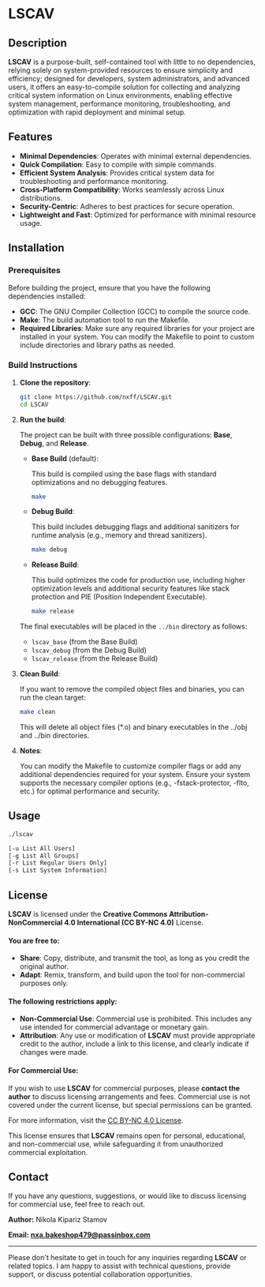 # LSCAV

## Description

**LSCAV** is a purpose-built, self-contained tool with little to no dependencies, relying solely on system-provided resources to ensure simplicity and efficiency; designed for developers, system administrators, and advanced users, it offers an easy-to-compile solution for collecting and analyzing critical system information on Linux environments, enabling effective system management, performance monitoring, troubleshooting, and optimization with rapid deployment and minimal setup.

## Features

- **Minimal Dependencies**: Operates with minimal external dependencies.
- **Quick Compilation**: Easy to compile with simple commands.
- **Efficient System Analysis**: Provides critical system data for troubleshooting and performance monitoring.
- **Cross-Platform Compatibility**: Works seamlessly across Linux distributions.
- **Security-Centric**: Adheres to best practices for secure operation.
- **Lightweight and Fast**: Optimized for performance with minimal resource usage.

## Installation

### Prerequisites

Before building the project, ensure that you have the following dependencies installed:

- **GCC**: The GNU Compiler Collection (GCC) to compile the source code.
- **Make**: The build automation tool to run the Makefile.
- **Required Libraries**: Make sure any required libraries for your project are installed in your system. You can modify the Makefile to point to custom include directories and library paths as needed.

### Build Instructions

1. **Clone the repository**:

    ```bash
    git clone https://github.com/nxff/LSCAV.git
    cd LSCAV
    ```

2. **Run the build**:

   The project can be built with three possible configurations: **Base**, **Debug**, and **Release**.

   - **Base Build** (default):
     
     This build is compiled using the base flags with standard optimizations and no debugging features.
     
     ```bash
     make
     ```

   - **Debug Build**:
     
     This build includes debugging flags and additional sanitizers for runtime analysis (e.g., memory and thread sanitizers).
     
     ```bash
     make debug
     ```

   - **Release Build**:
  
     This build optimizes the code for production use, including higher optimization levels and additional security features like stack protection and PIE (Position Independent Executable).
     
     ```bash
     make release
     ```

   The final executables will be placed in the `../bin` directory as follows:
   - `lscav_base` (from the Base Build)
   - `lscav_debug` (from the Debug Build)
   - `lscav_release` (from the Release Build)

3. **Clean Build**:
   
   If you want to remove the compiled object files and binaries, you can run the clean target:
   
   ```bash
   make clean
   ```
   This will delete all object files (*.o) and binary executables in the ../obj and ../bin directories.

5. **Notes**:

    You can modify the Makefile to customize compiler flags or add any additional dependencies required for your system.
    Ensure your system supports the necessary compiler options (e.g., -fstack-protector, -flto, etc.) for optimal performance and security.

## Usage

```bash
./lscav

[-u List All Users]
[-g List All Groups]
[-r List Regular Users Only]
[-s List System Information]
```

## License

**LSCAV** is licensed under the **Creative Commons Attribution-NonCommercial 4.0 International (CC BY-NC 4.0)** License.

#### You are free to:
- **Share**: Copy, distribute, and transmit the tool, as long as you credit the original author.
- **Adapt**: Remix, transform, and build upon the tool for non-commercial purposes only.

#### The following restrictions apply:
- **Non-Commercial Use**: Commercial use is prohibited. This includes any use intended for commercial advantage or monetary gain.
- **Attribution**: Any use or modification of **LSCAV** must provide appropriate credit to the author, include a link to this license, and clearly indicate if changes were made.

#### For Commercial Use:
If you wish to use **LSCAV** for commercial purposes, please **contact the author** to discuss licensing arrangements and fees. Commercial use is not covered under the current license, but special permissions can be granted.

For more information, visit the [CC BY-NC 4.0 License](https://creativecommons.org/licenses/by-nc/4.0/).

This license ensures that **LSCAV** remains open for personal, educational, and non-commercial use, while safeguarding it from unauthorized commercial exploitation.

## Contact

If you have any questions, suggestions, or would like to discuss licensing for commercial use, feel free to reach out.

**Author:**
Nikola Kipariz Stamov

**Email:**
[**nxa.bakeshop479@passinbox.com**](mailto:nxa.bakeshop479@passinbox.com)

---

Please don't hesitate to get in touch for any inquiries regarding **LSCAV** or related topics. I am happy to assist with technical questions, provide support, or discuss potential collaboration opportunities.
